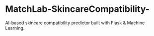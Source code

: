 # MatchLab-SkincareCompatibility-
AI-based skincare compatibility predictor built with Flask &amp; Machine Learning.
